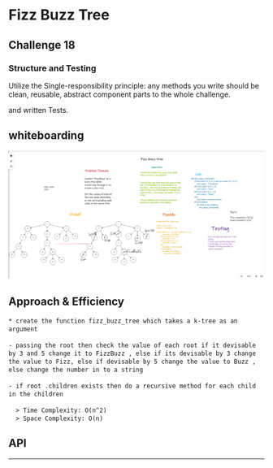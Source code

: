# Fizz Buzz Tree

## Challenge 18

### Structure and Testing

Utilize the Single-responsibility principle: any methods you write should be clean, reusable, abstract component parts to the whole challenge.

and written Tests.

## whiteboarding

![image](./fizzBuzzTree.jpg)

## Approach & Efficiency

    * create the function fizz_buzz_tree which takes a k-tree as an argument

    - passing the root then check the value of each root if it devisable by 3 and 5 change it to FizzBuzz , else if its devisable by 3 change the value to Fizz, else if devisable by 5 change the value to Buzz , else change the number in to a string

    - if root .children exists then do a recursive method for each child in the children

      > Time Complexity: O(n^2)
      > Space Complexity: O(n)

## API

---
